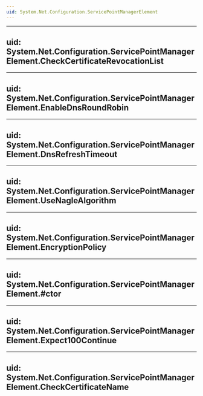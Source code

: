 ```yaml
---
uid: System.Net.Configuration.ServicePointManagerElement
---
```


---
uid: System.Net.Configuration.ServicePointManagerElement.CheckCertificateRevocationList
---

---
uid: System.Net.Configuration.ServicePointManagerElement.EnableDnsRoundRobin
---

---
uid: System.Net.Configuration.ServicePointManagerElement.DnsRefreshTimeout
---

---
uid: System.Net.Configuration.ServicePointManagerElement.UseNagleAlgorithm
---

---
uid: System.Net.Configuration.ServicePointManagerElement.EncryptionPolicy
---

---
uid: System.Net.Configuration.ServicePointManagerElement.#ctor
---

---
uid: System.Net.Configuration.ServicePointManagerElement.Expect100Continue
---

---
uid: System.Net.Configuration.ServicePointManagerElement.CheckCertificateName
---
